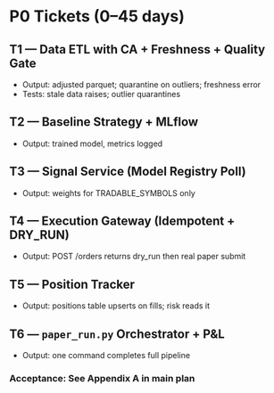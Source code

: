 # P0 Tickets (0–45 days)

## T1 — Data ETL with CA + Freshness + Quality Gate
- Output: adjusted parquet; quarantine on outliers; freshness error
- Tests: stale data raises; outlier quarantines

## T2 — Baseline Strategy + MLflow
- Output: trained model, metrics logged

## T3 — Signal Service (Model Registry Poll)
- Output: weights for TRADABLE_SYMBOLS only

## T4 — Execution Gateway (Idempotent + DRY_RUN)
- Output: POST /orders returns dry_run then real paper submit

## T5 — Position Tracker
- Output: positions table upserts on fills; risk reads it

## T6 — `paper_run.py` Orchestrator + P&L
- Output: one command completes full pipeline

### Acceptance: See Appendix A in main plan
